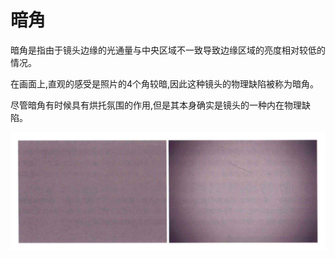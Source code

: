 # 暗角

暗角是指由于镜头边缘的光通量与中央区域不一致导致边缘区域的亮度相对较低的情况。

在画面上,直观的感受是照片的4个角较暗,因此这种镜头的物理缺陷被称为暗角。

尽管暗角有时候具有烘托氛围的作用,但是其本身确实是镜头的一种内在物理缺陷。


![暗角](/study/imgs/anjiao.png)